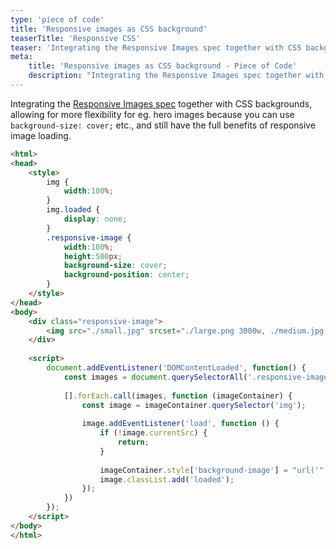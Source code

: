 ```yaml
---
type: 'piece of code'
title: 'Responsive images as CSS background'
teaserTitle: 'Responsive CSS'
teaser: 'Integrating the Responsive Images spec together with CSS backgrounds.'
meta:
    title: 'Responsive images as CSS background - Piece of Code'
    description: "Integrating the Responsive Images spec together with CSS backgrounds.\n"
---
```


Integrating the [Responsive Images spec](*https://responsiveimages.org/) together with CSS backgrounds, allowing for more flexibility for eg. hero images because you can use `background-size: cover;` etc., and still have the full benefits of responsive image loading.

```html
<html>
<head>
    <style>
        img {
            width:100%;
        }
        img.loaded {
            display: none;
        }
        .responsive-image {
            width:100%;
            height:500px;
            background-size: cover;
            background-position: center;
        }
    </style>
</head>
<body>
    <div class="responsive-image">
        <img src="./small.jpg" srcset="./large.png 3000w, ./medium.jpg 1920w, ./small.jpg 425w" >
    </div>
    
    <script>
        document.addEventListener('DOMContentLoaded', function() {
            const images = document.querySelectorAll('.responsive-image');
            
            [].forEach.call(images, function (imageContainer) {
                const image = imageContainer.querySelector('img');
                
                image.addEventListener('load', function () {
                    if (!image.currentSrc) {
                        return;
                    }
                    
                    imageContainer.style['background-image'] = "url('" + image.currentSrc + "')";
                    image.classList.add('loaded');
                });
            })
        });
    </script>
</body>
</html>
```

